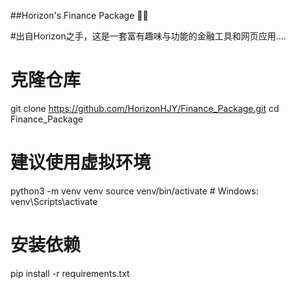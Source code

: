 ##Horizon's Finance Package 🤖✨

#出自Horizon之手，这是一套富有趣味与功能的金融工具和网页应用....

# 克隆仓库
git clone https://github.com/HorizonHJY/Finance_Package.git
cd Finance_Package

# 建议使用虚拟环境
python3 -m venv venv
source venv/bin/activate  # Windows: venv\Scripts\activate

# 安装依赖
pip install -r requirements.txt
